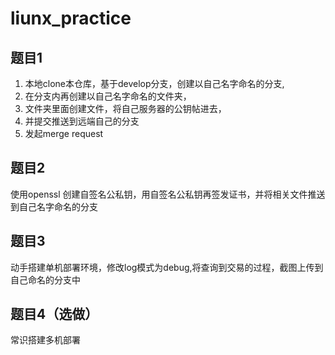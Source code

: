 # liunx_practice

## 题目1 
1. 本地clone本仓库，基于develop分支，创建以自己名字命名的分支,
2. 在分支内再创建以自己名字命名的文件夹，
3. 文件夹里面创建文件，将自己服务器的公钥帖进去，
4. 并提交推送到远端自己的分支
5. 发起merge request

## 题目2
使用openssl 创建自签名公私钥，用自签名公私钥再签发证书，并将相关文件推送到自己名字命名的分支

## 题目3
动手搭建单机部署环境，修改log模式为debug,将查询到交易的过程，截图上传到自己命名的分支中

## 题目4（选做）
常识搭建多机部署
